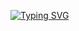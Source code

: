 <!-- ### Hi there 👋 -->

[![Typing SVG](https://readme-typing-svg.demolab.com?font=Fira+Code&size=40&pause=600&color=26A641&center=true&vCenter=true&width=1000&height=100&lines=My+Technologies+%E2%9A%99;Python;C;JavaScript;TypeScript;React;HTML;CSS;Skills%3A;Open-minded;Positive;Teaching+tech;Team+Player)](https://git.io/typing-svg)

<!--
**Deerah1234/Deerah1234** is a ✨ _special_ ✨ repository because its `README.md` (this file) appears on your GitHub profile.

Here are some ideas to get you started:

- 🔭 I’m currently working on ...
- 🌱 I’m currently learning ...
- 👯 I’m looking to collaborate on ...
- 🤔 I’m looking for help with ...
- 💬 Ask me about ...
- 📫 How to reach me: ...
- 😄 Pronouns: ...
- ⚡ Fun fact: ...
-->
